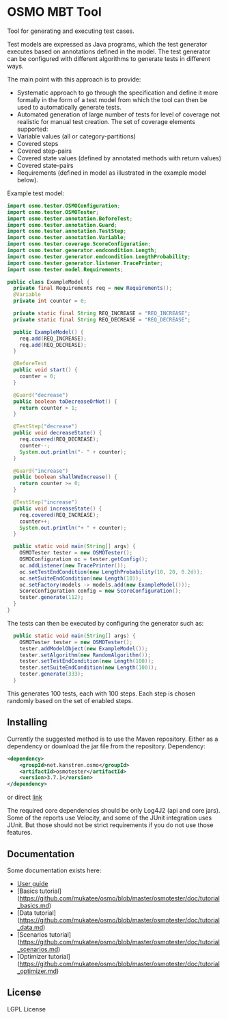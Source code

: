 OSMO MBT Tool
=============

Tool for generating and executing test cases.

Test models are expressed as Java programs, which the test generator executes based on annotations defined in the model.
The test generator can be configured with different algorithms to generate tests in different ways.

The main point with this approach is to provide:
- Systematic approach to go through the specification and define it more formally in the form of a test model from
  which the tool can then be used to automatically generate tests.
- Automated generation of large number of tests for level of coverage not realistic for manual test creation.
  The set of coverage elements supported:
 - Variable values (all or category-partitions)
 - Covered steps
 - Covered step-pairs
 - Covered state values (defined by annotated methods with return values)
 - Covered state-pairs
 - Requirements (defined in model as illustrated in the example model below).

Example test model:

```java
import osmo.tester.OSMOConfiguration;
import osmo.tester.OSMOTester;
import osmo.tester.annotation.BeforeTest;
import osmo.tester.annotation.Guard;
import osmo.tester.annotation.TestStep;
import osmo.tester.annotation.Variable;
import osmo.tester.coverage.ScoreConfiguration;
import osmo.tester.generator.endcondition.Length;
import osmo.tester.generator.endcondition.LengthProbability;
import osmo.tester.generator.listener.TracePrinter;
import osmo.tester.model.Requirements;

public class ExampleModel {
  private final Requirements req = new Requirements();
  @Variable
  private int counter = 0;

  private static final String REQ_INCREASE = "REQ_INCREASE";
  private static final String REQ_DECREASE = "REQ_DECREASE";

  public ExampleModel() {
    req.add(REQ_INCREASE);
    req.add(REQ_DECREASE);
  }

  @BeforeTest
  public void start() {
    counter = 0;
  }

  @Guard("decrease")
  public boolean toDecreaseOrNot() {
    return counter > 1;
  }

  @TestStep("decrease")
  public void decreaseState() {
    req.covered(REQ_DECREASE);
    counter--;
    System.out.println("- " + counter);
  }

  @Guard("increase")
  public boolean shallWeIncrease() {
    return counter >= 0;
  }

  @TestStep("increase")
  public void increaseState() {
    req.covered(REQ_INCREASE);
    counter++;
    System.out.println("+ " + counter);
  }

  public static void main(String[] args) {
    OSMOTester tester = new OSMOTester();
    OSMOConfiguration oc = tester.getConfig();
    oc.addListener(new TracePrinter());
    oc.setTestEndCondition(new LengthProbability(10, 20, 0.2d));
    oc.setSuiteEndCondition(new Length(10));
    oc.setFactory(models -> models.add(new ExampleModel()));
    ScoreConfiguration config = new ScoreConfiguration();
    tester.generate(112);
  }
}
```

The tests can then be executed by configuring the generator such as:

```java
  public static void main(String[] args) {
    OSMOTester tester = new OSMOTester();
    tester.addModelObject(new ExampleModel());
    tester.setAlgorithm(new RandomAlgorithm());
    tester.setTestEndCondition(new Length(100));
    tester.setSuiteEndCondition(new Length(100));
    tester.generate(333);
  }
```

This generates 100 tests, each with 100 steps. Each step is chosen randomly based on the set of enabled steps.

Installing
----------

Currently the suggested method is to use the Maven repository. Either as a dependency or download the jar file from the repository.
Dependency:

```xml
<dependency>
	<groupId>net.kanstren.osmo</groupId>
	<artifactId>osmotester</artifactId>
	<version>3.7.1</version>
</dependency>
```

or direct [link](http://central.maven.org/maven2/net/kanstren/osmo/osmotester/3.7.1/osmotester-3.7.1.jar)

The required core dependencies should be only Log4J2 (api and core jars).
Some of the reports use Velocity, and some of the JUnit integration uses JUnit. But those should not be strict requirements if you do not use those features.

Documentation
-------------

Some documentation exists here:

 - [User guide](https://github.com/mukatee/osmo/blob/master/osmotester/doc/osmo_guide.md)
 - [Basics tutorial] (https://github.com/mukatee/osmo/blob/master/osmotester/doc/tutorial_basics.md)
 - [Data tutorial] (https://github.com/mukatee/osmo/blob/master/osmotester/doc/tutorial_data.md)
 - [Scenarios tutorial] (https://github.com/mukatee/osmo/blob/master/osmotester/doc/tutorial_scenarios.md)
 - [Optimizer tutorial] (https://github.com/mukatee/osmo/blob/master/osmotester/doc/tutorial_optimizer.md)

License
-------

LGPL License

